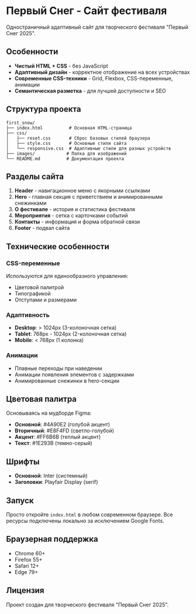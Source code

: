 # Первый Снег - Сайт фестиваля

Одностраничный адаптивный сайт для творческого фестиваля "Первый Снег 2025".

## Особенности

- **Чистый HTML + CSS** - без JavaScript
- **Адаптивный дизайн** - корректное отображение на всех устройствах
- **Современные CSS-техники** - Grid, Flexbox, CSS-переменные, анимации
- **Семантическая разметка** - для лучшей доступности и SEO

## Структура проекта

```
first_snow/
├── index.html          # Основная HTML-страница
├── css/
│   ├── reset.css       # Сброс базовых стилей браузера
│   ├── style.css       # Основные стили сайта
│   └── responsive.css  # Адаптивные стили для разных устройств
├── images/            # Папка для изображений
└── README.md          # Документация проекта
```

## Разделы сайта

1. **Header** - навигационное меню с якорными ссылками
2. **Hero** - главная секция с приветствием и анимированными снежинками
3. **О фестивале** - история и статистика фестиваля
4. **Мероприятия** - сетка с карточками событий
5. **Контакты** - информация и форма обратной связи
6. **Footer** - подвал сайта

## Технические особенности

### CSS-переменные
Используются для единообразного управления:
- Цветовой палитрой
- Типографикой
- Отступами и размерами

### Адаптивность
- **Desktop**: > 1024px (3-колоночная сетка)
- **Tablet**: 768px - 1024px (2-колоночная сетка)
- **Mobile**: < 768px (1 колонка)

### Анимации
- Плавные переходы при наведении
- Анимации появления элементов с задержками
- Анимированные снежинки в hero-секции

## Цветовая палитра

Основываясь на мудборде Figma:
- **Основной**: #4A90E2 (голубой акцент)
- **Вторичный**: #E8F4FD (светло-голубой)
- **Акцент**: #FF6B6B (теплый акцент)
- **Текст**: #1E293B (темно-серый)

## Шрифты

- **Основной**: Inter (системный)
- **Заголовки**: Playfair Display (serif)

## Запуск

Просто откройте `index.html` в любом современном браузере. Все ресурсы подключены локально за исключением Google Fonts.

## Браузерная поддержка

- Chrome 60+
- Firefox 55+
- Safari 12+
- Edge 79+

## Лицензия

Проект создан для творческого фестиваля "Первый Снег 2025".
